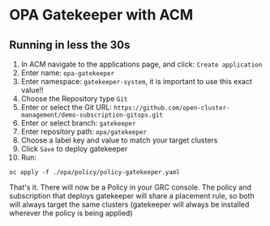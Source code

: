 # OPA Gatekeeper with ACM
## Running in less the 30s
1. In ACM navigate to the applications page, and click: `Create application`
2. Enter name: `opa-gatekeeper`
3. Enter namespace: `gatekeeper-system`, it is important to use this exact value!!
4. Choose the Repository type `Git`
5. Enter or select the Git URL: `https://github.com/open-cluster-management/demo-subscription-gitops.git`
6. Enter or select branch: `gatekeeper`
7. Enter repository path: `opa/gatekeeper`
8. Choose a label key and value to match your target clusters
9. Click `Save` to deploy gatekeeper
10. Run:
```
oc apply -f ./opa/policy/policy-gatekeeper.yaml
```
That's it. There will now be a Policy in your GRC console.  The policy and subscription that deploys gatekeeper will share a placement rule, so both will always target the same clusters (gatekeeper will always be installed wherever the policy is being applied)
